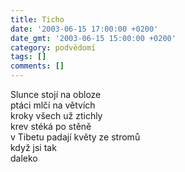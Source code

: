 ```yaml
---
title: Ticho
date: '2003-06-15 17:00:00 +0200'
date_gmt: '2003-06-15 15:00:00 +0200'
category: podvědomí
tags: []
comments: []
---
```


<p>Slunce stojí na obloze<br>ptáci mlčí na větvích<br>kroky všech už ztichly<br>krev stéká po stěně<br>v Tibetu padají květy ze stromů<br>když jsi tak<br>daleko</p>
